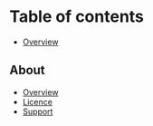 # Table of contents

* [Overview](README.md)

## About

* [Overview](about/overview.md)
* [Licence](about/licence.md)
* [Support](about/support.md)

